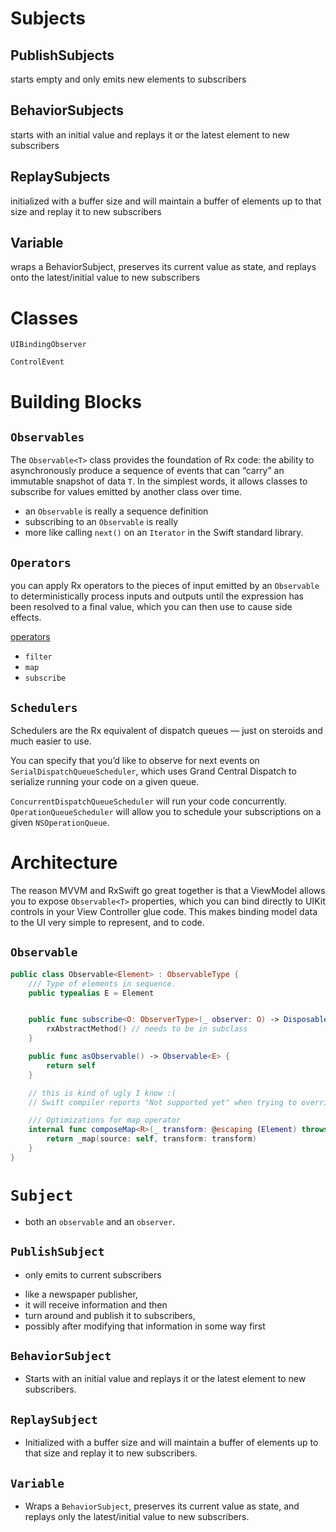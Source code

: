 # Subjects

## PublishSubjects
starts empty and only emits new elements to subscribers

## BehaviorSubjects
starts with an initial value and replays it or the latest element to new
subscribers

## ReplaySubjects
initialized with a buffer size and will maintain a buffer of elements up to that
size and replay it to new subscribers

## Variable
wraps a BehaviorSubject, preserves its current value as state, and replays onto
the latest/initial value to new subscribers

# Classes

`UIBindingObserver`

`ControlEvent`

# Building Blocks

## `Observables`
The `Observable<T>` class provides the foundation of Rx code: the ability to
asynchronously produce a sequence of events that can “carry” an immutable
snapshot of data `T`. In the simplest words, it allows classes to subscribe for
values emitted by another class over time.

* an `Observable` is really a sequence definition
* subscribing to an `Observable` is really
* more like calling `next()` on an `Iterator` in the Swift
standard library.

## `Operators`
you can apply Rx operators to the pieces of input emitted by an `Observable` to
deterministically process inputs and outputs until the expression has been
resolved to a final value, which you can then use to cause side effects.

[operators](http://reactivex.io/documentation/operators.html)

* `filter`
* `map`
* `subscribe`

## `Schedulers`
Schedulers are the Rx equivalent of dispatch queues — just on steroids and much easier to use.

You can specify that you’d like to observe for next events on
`SerialDispatchQueueScheduler`, which uses Grand Central Dispatch to serialize
running your code on a given queue.

`ConcurrentDispatchQueueScheduler` will run your code concurrently.
`OperationQueueScheduler` will allow you to schedule your subscriptions on a given
`NSOperationQueue`.

# Architecture

The reason MVVM and RxSwift go great together is that a ViewModel allows you to
expose `Observable<T>` properties, which you can bind directly to UIKit controls
in your View Controller glue code. This makes binding model data to the UI very
simple to represent, and to code.

## `Observable`
```swift
public class Observable<Element> : ObservableType {
    /// Type of elements in sequence.
    public typealias E = Element


    public func subscribe<O: ObserverType>(_ observer: O) -> Disposable where O.E == E {
        rxAbstractMethod() // needs to be in subclass
    }

    public func asObservable() -> Observable<E> {
        return self
    }

    // this is kind of ugly I know :(
    // Swift compiler reports "Not supported yet" when trying to override protocol extensions, so ¯\_(ツ)_/¯

    /// Optimizations for map operator
    internal func composeMap<R>(_ transform: @escaping (Element) throws -> R) -> Observable<R> {
        return _map(source: self, transform: transform)
    }
}
```

# `Subject`
* both an `observable` and an `observer`.

## `PublishSubject`
  - only emits to current subscribers
* like a newspaper publisher,
* it will receive information and then
* turn around and publish it to subscribers,
* possibly after modifying that information in some way first

## `BehaviorSubject`
* Starts with an initial value and replays it or the latest element to new
subscribers.

## `ReplaySubject`
* Initialized with a buffer size and will maintain a buffer of elements up to
that size and replay it to new subscribers.

## `Variable`
* Wraps a `BehaviorSubject`, preserves its current value as state, and replays
only the latest/initial value to new subscribers.
